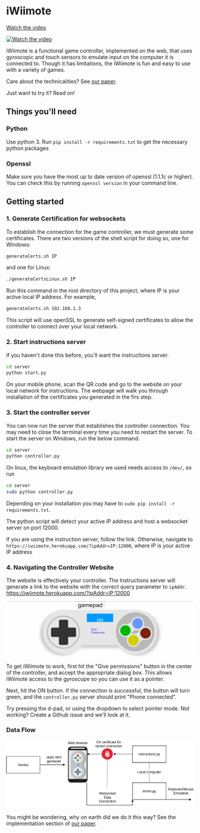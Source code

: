 # iWiimote
[Watch the video](http://www.youtube.com/watch?v=4x07fuPlfCU)

[![Watch the video](http://img.youtube.com/vi/4x07fuPlfCU/0.jpg)](http://www.youtube.com/watch?v=4x07fuPlfCU "Video demo")

iWiimote is a functional game controller, implemented on the
web, that uses gyroscopic and touch sensors to emulate input
on the computer it is connected to.
Though it has limitations,
the iWiimote is fun and easy to use with a variety of games.

Care about the technicalities? See [our paper](./iWiimote.pdf).

Just want to try it? Read on!

## Things you'll need

### Python

Use python 3.
Run `pip install -r requirements.txt` to get the necessary python packages

### Openssl
Make sure you have the most up to date version of openssl (1.1.1c or higher). You can check this by running `openssl version` in your command line.

## Getting started

### 1. Generate Certification for websockets
To establish the connection for the game controller, we must generate some certificates.
There are two versions of the shell script for doing so, one for Windows:
```bash
generateCerts.sh IP
```
and one for Linux:
```bash
./generateCertsLinux.sh IP
```
Run this command in the root directory of this project, where IP is your active local IP address.
For example, 
```bash
generateCerts.sh 192.168.1.3
```

This script will use openSSL to generate self-signed certificates to allow the
controller to connect over your local network.

### 2. Start instructions server
If you haven't done this before, you'll want the instructions server.
```bash
cd server
python start.py
```

On your mobile phone,
scan the QR code and go to the website on your local network for instructions. 
The webpage will walk you through installation of the certificates you generated in the firs step.

### 3. Start the controller server
You can now run the server that establishes the controller connection.
You may need to close the terminal every time you need to restart the server.
To start the server on Windows, run the below command.
```bash
cd server
python controller.py
```
On linux, the keyboard emulation library we used needs access to `/dev/`, so run
```bash
cd server
sudo python controller.py
```
Depending on your installation you may have to `sudo pip install -r requirements.txt`.

The python script will detect your active IP address and host a websocket server
on port 12000.

If you are using the instruction server, follow the link.
Otherwise, navigate to `https://iwiimote.herokuapp.com/?ipAddr=IP:12000`,
where IP is your active IP address

### 4. Navigating the Controller Website
The website is effectively your controller. The Instructions server will generate a link to the website with the correct query parameter to `ipAddr`. https://iwiimote.herokuapp.com/?ipAddr=IP:12000

![Pic of controller](img/controller.png)

To get iWiimote to work, first hit the "Give permissions" button in the center of the controller,
and accept the appropriate dialog box.
This allows iWiimote access to the gyroscope so you can use it as a pointer.

Next, hit the ON button. If the connection is successful, the button will turn green,
and the `controller.py` server should print "Phone connected".

Try pressing the d-pad, or using the dropdown to select pointer mode. Not working?
Create a Github issue and we'll look at it.

### Data Flow

![Flowchart](img/dataFlow.png)

You might be wondering, why on earth did we do it this way?
See the implementation section of [our paper](iWiimote.pdf).

